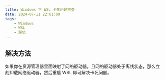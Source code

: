 ```yaml
---
title: Windows 下 WSL 卡死问题排查
date: 2024-07-11 22:01:00
tags:
    - Windows
    - WSL
    - 踩坑
---
```


## 解决方法
如果你在资源管理器里面映射了网络驱动器，且网络驱动器处于离线状态，那么立刻卸载网络驱动器，然后重启 WSL 即可解决卡死问题。
